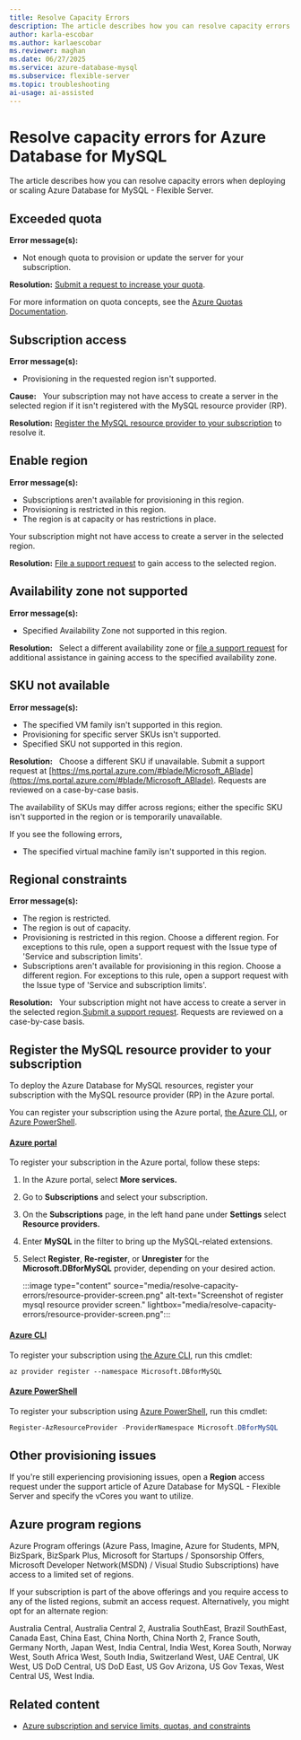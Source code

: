 ```yaml
---
title: Resolve Capacity Errors
description: The article describes how you can resolve capacity errors when deploying or scaling Azure Database for MySQL - Flexible Server.
author: karla-escobar
ms.author: karlaescobar
ms.reviewer: maghan
ms.date: 06/27/2025
ms.service: azure-database-mysql
ms.subservice: flexible-server
ms.topic: troubleshooting
ai-usage: ai-assisted
---
```


# Resolve capacity errors for Azure Database for MySQL

The article describes how you can resolve capacity errors when deploying or scaling Azure Database for MySQL - Flexible Server.

## Exceeded quota

**Error message(s):**
- Not enough quota to provision or update the server for your subscription.

**Resolution:**
[Submit a request to increase your quota](how-to-request-quota-increase.md).

For more information on quota concepts, see the [Azure Quotas Documentation](/azure/quotas/).

## Subscription access

**Error message(s):**
- Provisioning in the requested region isn't supported.

**Cause:**  
Your subscription may not have access to create a server in the selected region if it isn't registered with the MySQL resource provider (RP).

**Resolution:**
[Register the MySQL resource provider to your subscription](#register-the-mysql-resource-provider-to-your-subscription) to resolve it.

## Enable region

**Error message(s):**
- Subscriptions aren't available for provisioning in this region.
- Provisioning is restricted in this region.
- The region is at capacity or has restrictions in place.

Your subscription might not have access to create a server in the selected region.

**Resolution:**
[File a support request](https://ms.portal.azure.com/#blade/Microsoft_Azure_Support/HelpAndSupportBlade) to gain access to the selected region.

## Availability zone not supported

**Error message(s):**
- Specified Availability Zone not supported in this region.

**Resolution:**  
Select a different availability zone or [file a support request](https://ms.portal.azure.com/#blade/Microsoft_Azure_Support/HelpAndSupportBlade) for additional assistance in gaining access to the specified availability zone.

## SKU not available

**Error message(s):**
- The specified VM family isn't supported in this region.
- Provisioning for specific server SKUs isn't supported.
- Specified SKU not supported in this region.

**Resolution:**  
Choose a different SKU if unavailable. Submit a support request at [https://ms.portal.azure.com/#blade/Microsoft_ABlade](https://ms.portal.azure.com/#blade/Microsoft_ABlade). Requests are reviewed on a case-by-case basis.

The availability of SKUs may differ across regions; either the specific SKU isn't supported in the region or is temporarily unavailable.

If you see the following errors,
- The specified virtual machine family isn't supported in this region.

## Regional constraints

**Error message(s):**
- The region is restricted.
- The region is out of capacity.
- Provisioning is restricted in this region. Choose a different region. For exceptions to this rule, open a support request with the Issue type of 'Service and subscription limits'.
- Subscriptions aren't available for provisioning in this region. Choose a different region. For exceptions to this rule, open a support request with the Issue type of 'Service and subscription limits'.

**Resolution:**  
Your subscription might not have access to create a server in the selected region.[Submit a support request](https://ms.portal.azure.com/#blade/Microsoft_ABlade). Requests are reviewed on a case-by-case basis.

## Register the MySQL resource provider to your subscription

To deploy the Azure Database for MySQL resources, register your subscription with the MySQL resource provider (RP) in the Azure portal.

You can register your subscription using the Azure portal, [the Azure CLI](/cli/azure/install-azure-cli), or [Azure PowerShell](/PowerShell/azure/install-azure-powershell).

#### [Azure portal](#tab/portal)

To register your subscription in the Azure portal, follow these steps:

1. In the Azure portal, select **More services.**

1. Go to **Subscriptions** and select your subscription.

1. On the **Subscriptions** page, in the left hand pane under **Settings** select **Resource providers.**

1. Enter **MySQL** in the filter to bring up the MySQL-related extensions.

1. Select **Register**, **Re-register**, or **Unregister** for the **Microsoft.DBforMySQL** provider, depending on your desired action.

   :::image type="content" source="media/resolve-capacity-errors/resource-provider-screen.png" alt-text="Screenshot of register mysql resource provider screen." lightbox="media/resolve-capacity-errors/resource-provider-screen.png":::

#### [Azure CLI](#tab/azure-cli)

To register your subscription using [the Azure CLI](/cli/azure/install-azure-cli), run this cmdlet:

```azurecli-interactive
az provider register --namespace Microsoft.DBforMySQL
```

#### [Azure PowerShell](#tab/powershell)

To register your subscription using [Azure PowerShell](/powershell/azure/install-az-ps), run this cmdlet:

```powershell
Register-AzResourceProvider -ProviderNamespace Microsoft.DBforMySQL
```

## Other provisioning issues

If you're still experiencing provisioning issues, open a **Region** access request under the support article of Azure Database for MySQL - Flexible Server and specify the vCores you want to utilize.

## Azure program regions

Azure Program offerings (Azure Pass, Imagine, Azure for Students, MPN, BizSpark, BizSpark Plus, Microsoft for Startups / Sponsorship Offers, Microsoft Developer Network(MSDN) / Visual Studio Subscriptions) have access to a limited set of regions.

If your subscription is part of the above offerings and you require access to any of the listed regions, submit an access request. Alternatively, you might opt for an alternate region:

Australia Central, Australia Central 2, Australia SouthEast, Brazil SouthEast, Canada East, China East, China North, China North 2, France South, Germany North, Japan West, India Central, India West, Korea South, Norway West, South Africa West, South India, Switzerland West, UAE Central, UK West, US DoD Central, US DoD East, US Gov Arizona, US Gov Texas, West Central US, West India.

## Related content

- [Azure subscription and service limits, quotas, and constraints](/azure/azure-resource-manager/management/azure-subscription-service-limits)
